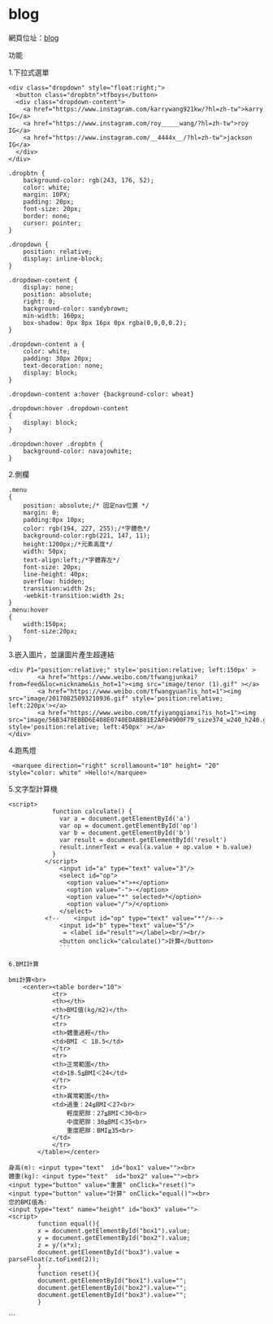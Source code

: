 # blog
網頁位址：[blog](https://fairy042026.github.io/wd107b/exercise/%E6%9C%9F%E6%9C%AB%E5%B0%88%E6%A1%88/tf%E5%B0%8D%E7%85%A7%E7%89%88.html)

功能

1.下拉式選單
```
<div class="dropdown" style="float:right;">
  <button class="dropbtn">tfboys</button>
  <div class="dropdown-content">
    <a href="https://www.instagram.com/karrywang921kw/?hl=zh-tw">karry IG</a>
    <a href="https://www.instagram.com/roy_____wang/?hl=zh-tw">roy IG</a>
    <a href="https://www.instagram.com/__4444x__/?hl=zh-tw">jackson IG</a>
  </div>
</div>

.dropbtn {
    background-color: rgb(243, 176, 52);
    color: white;
    margin: 10PX;
    padding: 20px;
    font-size: 20px;
    border: none;
    cursor: pointer;
}

.dropdown {
    position: relative;
    display: inline-block;
}

.dropdown-content {
    display: none;
    position: absolute;
    right: 0;
    background-color: sandybrown;
    min-width: 160px;
    box-shadow: 0px 8px 16px 0px rgba(0,0,0,0.2);
}

.dropdown-content a {
    color: white;
    padding: 30px 20px;
    text-decoration: none;
    display: block;
}

.dropdown-content a:hover {background-color: wheat}

.dropdown:hover .dropdown-content 
{
    display: block;
}

.dropdown:hover .dropbtn {
    background-color: navajowhite;
}
```

2.側欄
```
.menu
{
    position: absolute;/* 固定nav位置 */
    margin: 0;
    padding:0px 10px;
    color: rgb(194, 227, 255);/*字體色*/
    background-color:rgb(221, 147, 11);
    height:1200px;/*元素高度*/
    width: 50px;
    text-align:left;/*字體靠左*/
    font-size: 20px;
    line-height: 40px;
    overflow: hidden;
    transition:width 2s;
    -webkit-transition:width 2s;
}
.menu:hover
{
    width:150px;
    font-size:20px;
}
```
3.嵌入圖片，並讓圖片產生超連結
```
<div P1="position:relative;" style='position:relative; left:150px' >
        <a href="https://www.weibo.com/tfwangjunkai?from=feed&loc=nickname&is_hot=1"><img src="image/tenor (1).gif" ></a>
        <a href="https://www.weibo.com/tfwangyuan?is_hot=1"><img src="image/20170825093210936.gif" style='position:relative; left:220px'></a>
        <a href="https://www.weibo.com/tfyiyangqianxi?is_hot=1"><img src="image/56B3478EBBD6E408E0740EDABB81E2AF04900F79_size374_w240_h240.gif" style='position:relative; left:450px' ></a>
</div>
```

4.跑馬燈
```
 <marquee direction="right" scrollamount="10" height= "20"  style="color: white" >Hello!</marquee>
 ```

5.文字型計算機
```
<script>
            function calculate() {
              var a = document.getElementById('a')
              var op = document.getElementById('op')
              var b = document.getElementById('b')
              var result = document.getElementById('result')
              result.innerText = eval(a.value + op.value + b.value)
            }
          </script>    
              <input id="a" type="text" value="3"/>
              <select id="op">
                <option value="+">+</option>
                <option value="-">-</option>
                <option value="*" selected>*</option>
                <option value="/">/</option>
              </select>
          <!--    <input id="op" type="text" value="*"/>-->
              <input id="b" type="text" value="5"/>
               = <label id="result"></label><br/><br/>
              <button onclick="calculate()">計算</button>
              ```

6.BMI計算

bmi計算<br>
    <center><table border="10">
            <tr>
            <th></th>
            <th>BMI值(kg/m2)</th>
            </tr>
            <tr>
            <th>體重過輕</th>
            <td>BMI ＜ 18.5</td>
            </tr>
            <tr>
            <th>正常範圍</th>
            <td>18.5≦BMI＜24</td>
            </tr>
            <tr>
            <th>異常範圍</th>
            <td>過重：24≦BMI＜27<br>
                輕度肥胖：27≦BMI＜30<br>
                中度肥胖：30≦BMI＜35<br>
                重度肥胖：BMI≧35<br>
            </td>	
            </tr>	
        </table></center>
```
    身高(m): <input type="text"  id="box1" value=""><br>
    體重(kg): <input type="text"  id="box2" value=""><br>	
    <input type="button" value="重置" onClick="reset()">
    <input type="button" value="計算" onClick="equal()"><br>
	您的BMI值為:
	<input type="text" name="height" id="box3" value="">
	<script>
            function equal(){
            x = document.getElementById("box1").value;
            y = document.getElementById("box2").value;
            z = y/(x*x);
            document.getElementById("box3").value = parseFloat(z.toFixed(2));
            }
            function reset(){
            document.getElementById("box1").value="";
            document.getElementById("box2").value="";
            document.getElementById("box3").value="";
            }
		
   </script>
   ```
